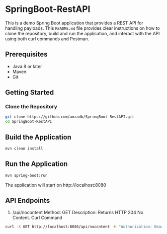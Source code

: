 # SpringBoot-RestAPI

This is a demo Spring Boot application that provides a REST API for handling payloads.
This `README.md` file provides clear instructions on how to clone the repository, build and run the application, and interact with the API using both curl commands and Postman.

## Prerequisites

- Java 8 or later
- Maven
- Git

## Getting Started

### Clone the Repository

```sh
git clone https://github.com/amzadb/SpringBoot-RestAPI.git
cd SpringBoot-RestAPI
```


## Build the Application
```sh
mvn clean install
```

## Run the Application
```sh
mvn spring-boot:run
```

The application will start on http://localhost:8080

## API Endpoints
1. /api/nocontent
Method: GET
Description: Returns HTTP 204 No Content.
Curl Command
```sh
curl -X GET http://localhost:8080/api/nocontent -H "Authorization: Bearer valid-token"
```

